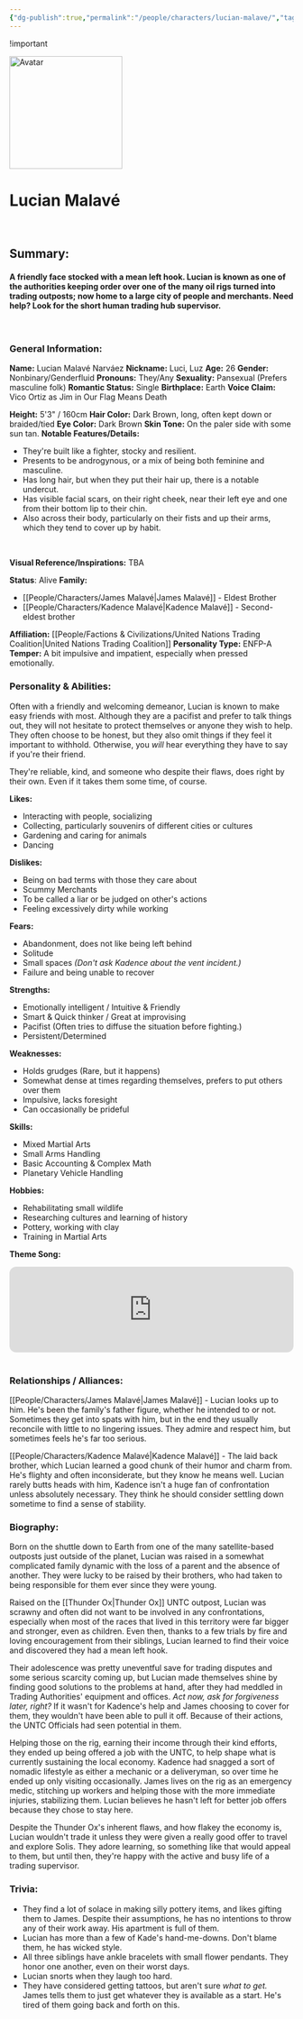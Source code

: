 ```yaml
---
{"dg-publish":true,"permalink":"/people/characters/lucian-malave/","tags":["characters"],"dgHomeLink":true,"dgShowLocalGraph":true,"dgShowFileTree":true}
---
```



!important<style>
img.sticky {
  position: sticky;
  right: 70px;
  bottom: 30px;
  width: 200px;
}
</style>

<img class="sticky" src="https://file.garden/ZdaeU9vlqFbDy-Y_/Toyhouse%20stuff/Lucian%20TH%20Stuff/Lucian%20icon%20thing%20TH.jpg" alt="Avatar">
<br>

# Lucian Malavé

<br>

## Summary: 
#### A friendly face stocked with a mean left hook. Lucian is known as one of the authorities keeping order over one of the many oil rigs turned into trading outposts; now home to a large city of people and merchants. Need help? Look for the short human trading hub supervisor. 
<br>

### General Information:

**Name:** Lucian Malavé Narváez
**Nickname:** Luci, Luz
**Age:** 26
**Gender:** Nonbinary/Genderfluid
**Pronouns:** They/Any
**Sexuality:** Pansexual (Prefers masculine folk)
**Romantic Status:** Single
**Birthplace:** Earth
**Voice Claim:** Vico Ortiz as Jim in Our Flag Means Death
<br>

**Height:** 5'3" / 160cm
**Hair Color:** Dark Brown, long, often kept down or braided/tied
**Eye Color:** Dark Brown
**Skin Tone:** On the paler side with some sun tan.
**Notable Features/Details:** 
- They're built like a fighter, stocky and resilient. 
- Presents to be androgynous, or a mix of being both feminine and masculine. 
- Has long hair, but when they put their hair up, there is a notable undercut. 
- Has visible facial scars, on their right cheek, near their left eye and one from their bottom lip to their chin.
- Also across their body, particularly on their fists and up their arms, which they tend to cover up by habit.
<br>

**Visual Reference/Inspirations:** TBA
<br>

**Status**: Alive
**Family:** 
- [[People/Characters/James Malavé\|James Malavé]] - Eldest Brother
- [[People/Characters/Kadence Malavé\|Kadence Malavé]] - Second-eldest brother

**Affiliation:** [[People/Factions & Civilizations/United Nations Trading Coalition\|United Nations Trading Coalition]]
**Personality Type:** ENFP-A
**Temper:** A bit impulsive and impatient, especially when pressed emotionally.
<br>

### Personality & Abilities:

Often with a friendly and welcoming demeanor, Lucian is known to make easy friends with most. Although they are a pacifist and prefer to talk things out, they will not hesitate to protect themselves or anyone they wish to help. They often choose to be honest, but they also omit things if they feel it important to withhold. Otherwise, you *will* hear everything they have to say if you're their friend. 

They're reliable, kind, and someone who despite their flaws, does right by their own. Even if it takes them some time, of course.

**Likes:**
- Interacting with people, socializing
- Collecting, particularly souvenirs of different cities or cultures
- Gardening and caring for animals
- Dancing

**Dislikes:**
- Being on bad terms with those they care about
- Scummy Merchants
- To be called a liar or be judged on other's actions
- Feeling excessively dirty while working

**Fears:**
- Abandonment, does not like being left behind
- Solitude
- Small spaces *(Don't ask Kadence about the vent incident.)*
- Failure and being unable to recover

**Strengths:**
- Emotionally intelligent / Intuitive & Friendly
- Smart & Quick thinker / Great at improvising
- Pacifist (Often tries to diffuse the situation before fighting.)
- Persistent/Determined

**Weaknesses:**
- Holds grudges (Rare, but it happens)
- Somewhat dense at times regarding themselves, prefers to put others over them
- Impulsive, lacks foresight
- Can occasionally be prideful

**Skills:**
- Mixed Martial Arts
- Small Arms Handling
- Basic Accounting & Complex Math
- Planetary Vehicle Handling

**Hobbies:**
- Rehabilitating small wildlife
- Researching cultures and learning of history
- Pottery, working with clay
- Training in Martial Arts 

**Theme Song:**
<iframe style="border-radius:12px" src="https://open.spotify.com/embed/track/6k4f9cRrCBLxoFQGZHJ8QX?utm_source=generator" width="100%" height="152" frameBorder="0" allowfullscreen="" allow="autoplay; clipboard-write; encrypted-media; fullscreen; picture-in-picture" loading="lazy"></iframe>
<br>
<br>

### Relationships / Alliances:

[[People/Characters/James Malavé\|James Malavé]] - Lucian looks up to him. He's been the family's father figure, whether he intended to or not. Sometimes they get into spats with him, but in the end they usually reconcile with little to no lingering issues. They admire and respect him, but sometimes feels he's far too serious.

[[People/Characters/Kadence Malavé\|Kadence Malavé]] - The laid back brother, which Lucian learned a good chunk of their humor and charm from. He's flighty and often inconsiderate, but they know he means well. Lucian rarely butts heads with him, Kadence isn't a huge fan of confrontation unless absolutely necessary. They think he should consider settling down sometime to find a sense of stability.
<br>
### Biography:

Born on the shuttle down to Earth from one of the many satellite-based outposts just outside of the planet, Lucian was raised in a somewhat complicated family dynamic with the loss of a parent and the absence of another. They were lucky to be raised by their brothers, who had taken to being responsible for them ever since they were young. 

Raised on the [[Thunder Ox\|Thunder Ox]] UNTC outpost, Lucian was scrawny and often did not want to be involved in any confrontations, especially when most of the races that lived in this territory were far bigger and stronger, even as children. Even then, thanks to a few trials by fire and loving encouragement from their siblings, Lucian learned to find their voice and discovered they had a mean left hook.

Their adolescence was pretty uneventful save for trading disputes and some serious scarcity coming up, but Lucian made themselves shine by finding good solutions to the problems at hand, after they had meddled in Trading Authorities' equipment and offices. *Act now, ask for forgiveness later, right?* If it wasn't for Kadence's help and James choosing to cover for them, they wouldn't have been able to pull it off. Because of their actions, the UNTC Officials had seen potential in them. 

Helping those on the rig, earning their income through their kind efforts, they ended up being offered a job with the UNTC, to help shape what is currently sustaining the local economy. Kadence had snagged a sort of nomadic lifestyle as either a mechanic or a deliveryman, so over time he ended up only visiting occasionally. James lives on the rig as an emergency medic, stitching up workers and helping those with the more immediate injuries, stabilizing them. Lucian believes he hasn't left for better job offers because they chose to stay here.

Despite the Thunder Ox's inherent flaws, and how flakey the economy is, Lucian wouldn't trade it unless they were given a really good offer to travel and explore Solis. They adore learning, so something like that would appeal to them, but until then, they're happy with the active and busy life of a trading supervisor.
<br>
### Trivia: 

- They find a lot of solace in making silly pottery items, and likes gifting them to James. Despite their assumptions, he has no intentions to throw any of their work away. His apartment is full of them.
- Lucian has more than a few of Kade's hand-me-downs. Don't blame them, he has wicked style.
- All three siblings have ankle bracelets with small flower pendants. They honor one another, even on their worst days.
- Lucian snorts when they laugh too hard.
- They have considered getting tattoos, but aren't sure *what to get.* James tells them to just get whatever they is available as a start. He's tired of them going back and forth on this.





